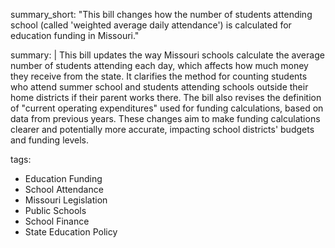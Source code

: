 summary_short: "This bill changes how the number of students attending school (called 'weighted average daily attendance') is calculated for education funding in Missouri."

summary: |
  This bill updates the way Missouri schools calculate the average number of students attending each day, which affects how much money they receive from the state. It clarifies the method for counting students who attend summer school and students attending schools outside their home districts if their parent works there. The bill also revises the definition of "current operating expenditures" used for funding calculations, based on data from previous years. These changes aim to make funding calculations clearer and potentially more accurate, impacting school districts' budgets and funding levels.

tags:
  - Education Funding
  - School Attendance
  - Missouri Legislation
  - Public Schools
  - School Finance
  - State Education Policy

